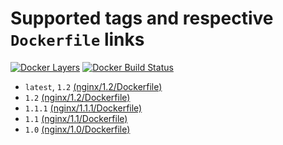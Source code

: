# Supported tags and respective `Dockerfile` links
[![Docker Layers](https://images.microbadger.com/badges/image/ardeveloppement/nginx.svg)][microbadger]
[![Docker Build Status](https://img.shields.io/docker/build/ardeveloppement/nginx.svg)][dockerstore]

* `latest`, `1.2` [(nginx/1.2/Dockerfile)](https://github.com/ArDeveloppement/docker-images/blob/master/nginx/1.2/Dockerfile)
* `1.2` [(nginx/1.2/Dockerfile)](https://github.com/ArDeveloppement/docker-images/blob/master/nginx/1.2/Dockerfile)
* `1.1.1` [(nginx/1.1.1/Dockerfile)](https://github.com/ArDeveloppement/docker-images/blob/master/nginx/1.1.1/Dockerfile)
* `1.1` [(nginx/1.1/Dockerfile)](https://github.com/ArDeveloppement/docker-images/blob/master/nginx/1.1/Dockerfile)
* `1.0` [(nginx/1.0/Dockerfile)](https://github.com/ArDeveloppement/docker-images/blob/master/nginx/1.0/Dockerfile)

[microbadger]: https://microbadger.com/images/ardeveloppement/nginx
[dockerstore]: https://store.docker.com/community/images/ardeveloppement/nginx
